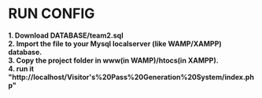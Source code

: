 <h1>RUN CONFIG</h1>
<b>1. Download DATABASE/team2.sql<br>
2. Import the file to your Mysql localserver (like WAMP/XAMPP) database.<br>
3. Copy the project folder in www(in WAMP)/htocs(in XAMPP).<br>
4. run it "http://localhost/Visitor's%20Pass%20Generation%20System/index.php"
</b>
